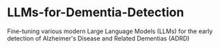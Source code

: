 # LLMs-for-Dementia-Detection
Fine-tuning various modern Large Language Models (LLMs) for the early detection of Alzheimer's Disease and Related Dementias (ADRD)
